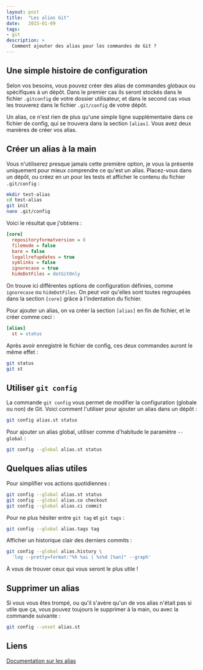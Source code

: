 ```yaml
---
layout: post
title:  "Les alias Git"
date:   2015-01-09
tags:
- git
description: >
  Comment ajouter des alias pour les commandes de Git ?
---
```


## Une simple histoire de configuration

Selon vos besoins, vous pouvez créer des alias de commandes globaux ou spécifiques à un dépôt. Dans le premier cas ils seront stockés dans le fichier `.gitconfig` de votre dossier utilisateur, et dans le second cas vous les trouverez dans le fichier `.git/config` de votre dépôt.

Un alias, ce n'est rien de plus qu'une simple ligne supplémentaire dans ce fichier de config, qui se trouvera dans la section `[alias]`. Vous avez deux manières de créer vos alias.

## Créer un alias à la main

Vous n'utiliserez presque jamais cette première option, je vous la présente uniquement pour mieux comprendre ce qu'est un alias. Placez-vous dans un dépôt, ou créez en un pour les tests et afficher le contenu du fichier `.git/config` :

```sh
mkdir test-alias
cd test-alias
git init
nano .git/config
```

Voici le résultat que j'obtiens :

```ini
[core]
  repositoryformatversion = 0
  filemode = false
  bare = false
  logallrefupdates = true
  symlinks = false
  ignorecase = true
  hideDotFiles = dotGitOnly
```

On trouve ici différentes options de configuration définies, comme `ignorecase` ou `hideDotFiles`. On peut voir qu'elles sont toutes regroupées dans la section `[core]` grâce à l'indentation du fichier.

Pour ajouter un alias, on va créer la section `[alias]` en fin de fichier, et le créer comme ceci :

```ini
[alias]
  st = status
```

Après avoir enregistré le fichier de config, ces deux commandes auront le même effet :

```sh
git status
git st
```

## Utiliser `git config`

La commande `git config` vous permet de modifier la configuration (globale ou non) de Git. Voici comment l'utiliser pour ajouter un alias dans un dépôt :

```sh
git config alias.st status
```

Pour ajouter un alias global, utiliser comme d'habitude le paramètre `--global` :

```sh
git config --global alias.st status
```

## Quelques alias utiles

Pour simplifier vos actions quotidiennes :

```sh
git config --global alias.st status
git config --global alias.co checkout
git config --global alias.ci commit
```

Pour ne plus hésiter entre `git tag` et `git tags` :

```sh
git config --global alias.tags tag
```

Afficher un historique clair des derniers commits :

```sh
git config --global alias.history \
  'log --pretty=format:"%h %ai | %s%d [%an]" --graph'
```

À vous de trouver ceux qui vous seront le plus utile !

## Supprimer un alias

Si vous vous êtes trompé, ou qu'il s'avère qu'un de vos alias n'était pas si utile que ça, vous pouvez toujours le supprimer à la main, ou avec la commande suivante :

```sh
git config --unset alias.st
```

## Liens
[Documentation sur les alias](https://git-scm.com/book/en/v2/Git-Basics-Git-Aliases)
